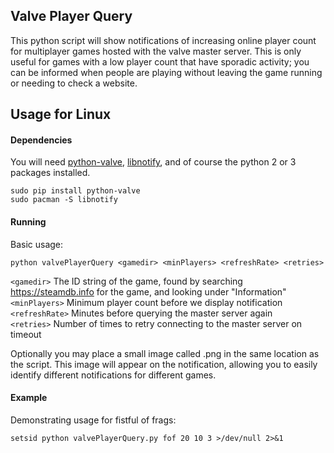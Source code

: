 ## Valve Player Query
This python script will show notifications of increasing online player count for multiplayer games hosted with the valve master server. This is only useful for games with a low player count that have sporadic activity; you can be informed when people are playing without leaving the game running or needing to check a website.

## Usage for Linux
#### Dependencies
You will need [python-valve], [libnotify], and of course the python 2 or 3 packages installed.
```
sudo pip install python-valve
sudo pacman -S libnotify
```

#### Running
Basic usage: 

`python valvePlayerQuery <gamedir> <minPlayers> <refreshRate> <retries>`

`<gamedir>`       The ID string of the game, found by searching https://steamdb.info for the game, and looking under "Information"  
`<minPlayers>`    Minimum player count before we display notification  
`<refreshRate>`   Minutes before querying the master server again  
`<retries>`       Number of times to retry connecting to the master server on timeout  

Optionally you may place a small image called <gamedir>.png in the same location as the script. This image will appear on the notification, allowing you to easily identify different notifications for different games.

#### Example
Demonstrating usage for fistful of frags:

`setsid python valvePlayerQuery.py fof 20 10 3 >/dev/null 2>&1`

[python-valve]: (https://github.com/serverstf/python-valve)
[libnotify]: (https://wiki.archlinux.org/index.php/Desktop_notifications#Libnotify)
